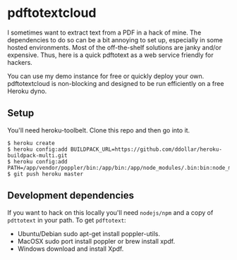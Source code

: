# pdftotextcloud

I sometimes want to extract text from a PDF in a hack of mine.  The dependencies to do so can be a bit annoying to set up, especially in some hosted environments. Most of the off-the-shelf solutions are janky and/or expensive. Thus, here is a quick pdftotext as a web service friendly for hackers.

You can use my demo instance for free or quickly deploy your own.  pdftotextcloud is non-blocking and designed to be run efficiently on a free Heroku dyno.


## Setup
You'll need heroku-toolbelt. Clone this repo and then go into it.

    $ heroku create
    $ heroku config:add BUILDPACK_URL=https://github.com/ddollar/heroku-buildpack-multi.git
    $ heroku config:add PATH=/app/vendor/poppler/bin:/app/bin:/app/node_modules/.bin:bin:node_modules/.bin:/usr/local/bin:/usr/bin:/bin
    $ git push heroku master

## Development dependencies

If you want to hack on this locally you'll need `nodejs/npm` and a copy of `pdttotext` in your path.  To get `pdftotext`:
 - Ubuntu/Debian sudo apt-get install poppler-utils.
 - MacOSX sudo port install poppler or brew install xpdf.
 - Windows download and install Xpdf.
 